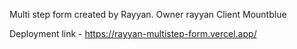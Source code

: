 Multi step form created by Rayyan.
Owner rayyan
Client Mountblue

Deployment link - https://rayyan-multistep-form.vercel.app/